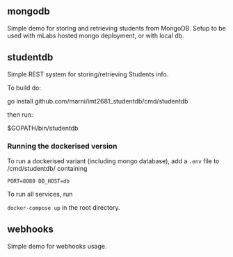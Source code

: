 ## mongodb

Simple demo for storing and retrieving students from MongoDB.
Setup to be used with mLabs hosted mongo deployment, or with local db.


## studentdb

Simple REST system for storing/retrieving Students info.

To build do:

   go install github.com/marni/imt2681_studentdb/cmd/studentdb

then run:

   $GOPATH/bin/studentdb


### Running the dockerised version

To run a dockerised variant (including mongo database), add a ``.env`` file to /cmd/studentdb/ containing

``
PORT=8080
DB_HOST=db
``

To run all services, run 

``
docker-compose up
``
in the root directory.

## webhooks

Simple demo for webhooks usage.

